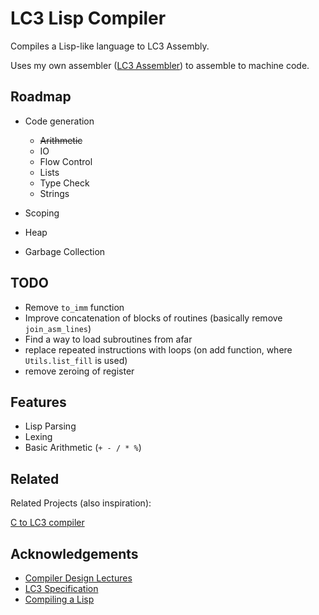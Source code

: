 # LC3 Lisp Compiler

Compiles a Lisp-like language to LC3 Assembly.

Uses my own assembler ([LC3 Assembler](https://github.com/Gabulhas/Garbage-LC3-Assembler)) to assemble to machine code.


## Roadmap

- Code generation
    - ~~Arithmetic~~
    -  IO 
    -  Flow Control 
    -  Lists
    -  Type Check
    -  Strings
    
-  Scoping
-  Heap

-  Garbage Collection

## TODO
- Remove `to_imm` function
- Improve concatenation of blocks of routines (basically remove `join_asm_lines`)
- Find a way to load subroutines from afar
- replace repeated instructions with loops  (on add function, where `Utils.list_fill` is used)
- remove zeroing of register


  
## Features

- Lisp Parsing
- Lexing
- Basic Arithmetic (`+ - / * %`)


  
## Related

Related Projects (also inspiration):

[C to LC3 compiler](https://github.com/nickodell/lc3-cc)

  
## Acknowledgements

 - [Compiler Design Lectures](http://www.di.ubi.pt/~desousa/DLPC/dlpc.html)
 - [LC3 Specification](https://justinmeiners.github.io/lc3-vm/supplies/lc3-isa.pdf)
 - [Compiling a Lisp](https://bernsteinbear.com/blog/compiling-a-lisp-0/)

  

